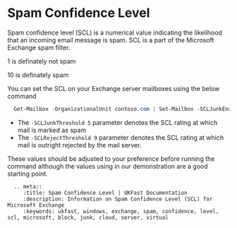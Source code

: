 # Spam Confidence Level

Spam confidence level (SCL) is a numerical value indicating the likelihood that an incoming email message is spam. SCL is a part of the Microsoft Exchange spam filter.

1 is definately not spam

10 is definately spam

You can set the SCL on your Exchange server mailboxes using the below command

```powershell
  Get-Mailbox -OrganizationalUnit contoso.com | Set-Mailbox -SCLJunkEnabled $true -SCLJunkThreshold 5 -SCLRejectEnabled $true -SCLRejectThreshold 9
```

* The `-SCLJunkThreshold 5` parameter denotes the SCL rating at which mail is marked as spam
* The `-SCLRejectThreshold 9` parameter denotes the SCL rating at which mail is outright rejected by the mail server.

These values should be adjusted to your preference before running the command although the values using in our demonstration are a good starting point.

```eval_rst
  .. meta::
     :title: Spam Confidence Level | UKFast Documentation
     :description: Information on Spam Confidence Level (SCL) for Microsoft Exchange
     :keywords: ukfast, windows, exchange, spam, confidence, level, scl, microsoft, block, junk, cloud, server, virtual
